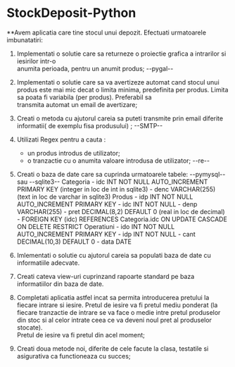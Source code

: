 # StockDeposit-Python

**Avem aplicatia care tine stocul unui depozit. Efectuati urmatoarele imbunatatiri:
	
1. Implementati o solutie care sa returneze o proiectie grafica a intrarilor si iesirilor intr-o                          
anumita perioada, pentru un anumit produs;	--pygal--

2. Implementati o solutie care sa va avertizeze automat cand stocul unui produs este mai mic decat o 
limita minima, predefinita per produs. Limita sa poata fi variabila (per produs). Preferabil sa                          
transmita automat un email de avertizare;

3. Creati o metoda cu ajutorul careia sa puteti transmite prin email diferite informatii(
de exemplu fisa produsului) ; 	--SMTP--

4. Utilizati Regex pentru a cauta :
    - un produs introdus de utilizator;
    - o tranzactie cu o anumita valoare introdusa de utilizator;	--re--                                              

5. Creati o baza de date care sa cuprinda urmatoarele tabele:	--pymysql--  sau --sqlite3--
    Categoria
        - idc INT NOT NULL AUTO_INCREMENT PRIMARY KEY (integer in loc de int in sqlite3)
        - denc VARCHAR(255) (text in loc de varchar in sqlite3)
    Produs
        - idp INT NOT NULL AUTO_INCREMENT PRIMARY KEY
        - idc INT NOT NULL
        - denp VARCHAR(255)
        - pret DECIMAL(8,2) DEFAULT 0 (real in loc de decimal)
        - FOREIGN KEY (idc) REFERENCES Categoria.idc ON UPDATE CASCADE ON DELETE RESTRICT
    Operatiuni
        - ido INT NOT NULL AUTO_INCREMENT PRIMARY KEY
        - idp INT NOT NULL
        - cant DECIMAL(10,3) DEFAULT 0
        - data DATE

6. Imlementati o solutie cu ajutorul careia sa populati baza de date cu informatiile adecvate.

7. Creati cateva view-uri cuprinzand rapoarte standard pe baza informatiilor din baza de date.

8. Completati aplicatia astfel incat sa permita introducerea pretului la fiecare intrare si iesire.
Pretul de iesire va fi pretul mediu ponderat (la fiecare tranzactie de intrare se va face o medie intre
pretul produselor din stoc si al celor intrate ceea ce va deveni noul pret al produselor stocate).                      
Pretul de iesire va fi pretul din acel moment;  

9. Creati doua metode noi, diferite de cele facute la clasa, testatile si asigurativa ca functioneaza cu succes;
